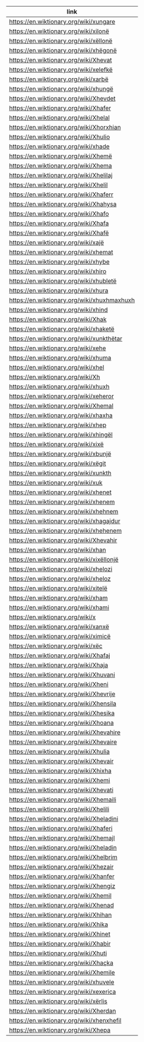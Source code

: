 |link|
|----|
|https://en.wiktionary.org/wiki/xungare|
|https://en.wiktionary.org/wiki/xilonë|
|https://en.wiktionary.org/wiki/xëllonë|
|https://en.wiktionary.org/wiki/xhëgonë|
|https://en.wiktionary.org/wiki/Xhevat|
|https://en.wiktionary.org/wiki/xelefkë|
|https://en.wiktionary.org/wiki/xarbë|
|https://en.wiktionary.org/wiki/xhungë|
|https://en.wiktionary.org/wiki/Xhevdet|
|https://en.wiktionary.org/wiki/Xhafer|
|https://en.wiktionary.org/wiki/Xhelal|
|https://en.wiktionary.org/wiki/Xhorxhian|
|https://en.wiktionary.org/wiki/Xhulio|
|https://en.wiktionary.org/wiki/xhade|
|https://en.wiktionary.org/wiki/Xhemë|
|https://en.wiktionary.org/wiki/Xhema|
|https://en.wiktionary.org/wiki/Xhelilaj|
|https://en.wiktionary.org/wiki/Xhelil|
|https://en.wiktionary.org/wiki/Xhaferr|
|https://en.wiktionary.org/wiki/Xhahysa|
|https://en.wiktionary.org/wiki/Xhafo|
|https://en.wiktionary.org/wiki/Xhafa|
|https://en.wiktionary.org/wiki/Xhafë|
|https://en.wiktionary.org/wiki/xajë|
|https://en.wiktionary.org/wiki/xhemat|
|https://en.wiktionary.org/wiki/xhybe|
|https://en.wiktionary.org/wiki/xhiro|
|https://en.wiktionary.org/wiki/xhubletë|
|https://en.wiktionary.org/wiki/xhura|
|https://en.wiktionary.org/wiki/xhuxhmaxhuxh|
|https://en.wiktionary.org/wiki/xhind|
|https://en.wiktionary.org/wiki/Xhak|
|https://en.wiktionary.org/wiki/xhaketë|
|https://en.wiktionary.org/wiki/xunkthëtar|
|https://en.wiktionary.org/wiki/xehe|
|https://en.wiktionary.org/wiki/xhuma|
|https://en.wiktionary.org/wiki/xhel|
|https://en.wiktionary.org/wiki/Xh|
|https://en.wiktionary.org/wiki/xhuxh|
|https://en.wiktionary.org/wiki/xeheror|
|https://en.wiktionary.org/wiki/Xhemal|
|https://en.wiktionary.org/wiki/xhaxha|
|https://en.wiktionary.org/wiki/xhep|
|https://en.wiktionary.org/wiki/xhingël|
|https://en.wiktionary.org/wiki/xixë|
|https://en.wiktionary.org/wiki/xbunjë|
|https://en.wiktionary.org/wiki/xëgit|
|https://en.wiktionary.org/wiki/xunkth|
|https://en.wiktionary.org/wiki/xuk|
|https://en.wiktionary.org/wiki/xhenet|
|https://en.wiktionary.org/wiki/xhenem|
|https://en.wiktionary.org/wiki/xhehnem|
|https://en.wiktionary.org/wiki/xhagajdur|
|https://en.wiktionary.org/wiki/xhehenem|
|https://en.wiktionary.org/wiki/Xhevahir|
|https://en.wiktionary.org/wiki/xhan|
|https://en.wiktionary.org/wiki/xixëllonjë|
|https://en.wiktionary.org/wiki/xhelozi|
|https://en.wiktionary.org/wiki/xheloz|
|https://en.wiktionary.org/wiki/xitelë|
|https://en.wiktionary.org/wiki/xham|
|https://en.wiktionary.org/wiki/xhami|
|https://en.wiktionary.org/wiki/x|
|https://en.wiktionary.org/wiki/xanxë|
|https://en.wiktionary.org/wiki/ximicë|
|https://en.wiktionary.org/wiki/xëc|
|https://en.wiktionary.org/wiki/Xhafaj|
|https://en.wiktionary.org/wiki/Xhaja|
|https://en.wiktionary.org/wiki/Xhuvani|
|https://en.wiktionary.org/wiki/Xheni|
|https://en.wiktionary.org/wiki/Xhevrije|
|https://en.wiktionary.org/wiki/Xhensila|
|https://en.wiktionary.org/wiki/Xhesika|
|https://en.wiktionary.org/wiki/Xhoana|
|https://en.wiktionary.org/wiki/Xhevahire|
|https://en.wiktionary.org/wiki/Xhevaire|
|https://en.wiktionary.org/wiki/Xhulia|
|https://en.wiktionary.org/wiki/Xhevair|
|https://en.wiktionary.org/wiki/Xhixha|
|https://en.wiktionary.org/wiki/Xhemi|
|https://en.wiktionary.org/wiki/Xhevati|
|https://en.wiktionary.org/wiki/Xhemaili|
|https://en.wiktionary.org/wiki/Xhelili|
|https://en.wiktionary.org/wiki/Xheladini|
|https://en.wiktionary.org/wiki/Xhaferi|
|https://en.wiktionary.org/wiki/Xhemajl|
|https://en.wiktionary.org/wiki/Xheladin|
|https://en.wiktionary.org/wiki/Xhelbrim|
|https://en.wiktionary.org/wiki/Xhezair|
|https://en.wiktionary.org/wiki/Xhanfer|
|https://en.wiktionary.org/wiki/Xhengiz|
|https://en.wiktionary.org/wiki/Xhemil|
|https://en.wiktionary.org/wiki/Xhenad|
|https://en.wiktionary.org/wiki/Xhihan|
|https://en.wiktionary.org/wiki/Xhika|
|https://en.wiktionary.org/wiki/Xhinet|
|https://en.wiktionary.org/wiki/Xhabir|
|https://en.wiktionary.org/wiki/Xhuti|
|https://en.wiktionary.org/wiki/Xhaçka|
|https://en.wiktionary.org/wiki/Xhemile|
|https://en.wiktionary.org/wiki/xhuvele|
|https://en.wiktionary.org/wiki/xexerica|
|https://en.wiktionary.org/wiki/xërlis|
|https://en.wiktionary.org/wiki/Xherdan|
|https://en.wiktionary.org/wiki/xhenxhefil|
|https://en.wiktionary.org/wiki/Xhepa|
